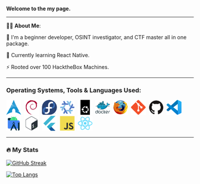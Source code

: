   **Welcome to the my page.**



---

:technologist: **About Me**:

:telescope: I'm a beginner developer, OSINT investigator, and CTF master all in one package.

:seedling: Currently learning React Native.

:zap: Rooted over 100 HacktheBox Machines. 


---

 ### Operating Systems, Tools & Languages Used:
 <div>
  <img src="https://github.com/JotaRandom/archlinux-artwork/blob/master/icons/archlinux-icon-crystal-128.svg" title="Arch Linux" alt="Arch Linux" width="40" height="40"/>&nbsp;
  <img src="https://github.com/devicons/devicon/blob/master/icons/debian/debian-original.svg" title="Debian" alt="Debian" width="40" height="40"/>&nbsp;
  <img src="https://github.com/devicons/devicon/blob/master/icons/fedora/fedora-original.svg" title="Fedora" alt="Fedora" width="40" height="40"/>&nbsp;
  <img src="https://github.com/devicons/devicon/blob/master/icons/nixos/nixos-original.svg" title="NixOS"  alt="NixOS" width="40" height="40"/>&nbsp;
  <img src="https://github.com/devicons/devicon/blob/master/icons/ubuntu/ubuntu-plain.svg" title="Ubuntu"  alt="Ubuntu" width="40" height="40"/>&nbsp;
  <img src="https://github.com/devicons/devicon/blob/master/icons/docker/docker-original-wordmark.svg" title="Docker" alt="Docker" width="40" height="40"/>&nbsp;
  <img src="https://github.com/devicons/devicon/blob/master/icons/firefox/firefox-original.svg"  title="Firefox" alt="Firefox" width="40" height="40"/>&nbsp;
  <img src="https://github.com/devicons/devicon/blob/master/icons/git/git-original.svg" title="Git" alt="Git" width="40" height="40"/>&nbsp;
  <img src="https://github.com/devicons/devicon/blob/master/icons/github/github-original.svg" title="Github" alt="Github" width="40" height="40"/>&nbsp;
  <img src="https://github.com/devicons/devicon/blob/master/icons/vscode/vscode-original.svg" title="VSCode" alt="VSCode" width="40" height="40"/>&nbsp;
  <img src="https://github.com/devicons/devicon/blob/master/icons/androidstudio/androidstudio-original.svg" title="Android Studio" alt="Android Studio" width="40" height="40"/>&nbsp;
  <img src="https://github.com/devicons/devicon/blob/master/icons/bash/bash-original.svg" title="Bash" alt="Bash" width="40" height="40"/>&nbsp;  
  <img src="https://github.com/devicons/devicon/blob/master/icons/flutter/flutter-original.svg" title="Flutter" alt="Flutter" width="40" height="40"/>&nbsp;
  <img src="https://github.com/devicons/devicon/blob/master/icons/javascript/javascript-original.svg" title="Javascript" alt="Javascript" width="40" height="40"/>&nbsp;
  <img src="https://github.com/devicons/devicon/blob/master/icons/react/react-original.svg" title="React Native" alt="React Native" width="40" height="40"/>&nbsp;
 </div>


---






### :fire: My Stats
[![GitHub Streak](https://github-readme-streak-stats.herokuapp.com/?user=TheGex777&theme=dark&background=000000)](https://git.io/streak-stats)


[![Top Langs](https://github-readme-stats.vercel.app/api/top-langs/?username=TheGex777&layout=donut)](https://github.com/anuraghazra/github-readme-stats)
<!--
**TheGex777/TheGex777** is a ✨ _special_ ✨ repository because its `README.md` (this file) appears on your GitHub profile.

Tools and Skills:

-->
